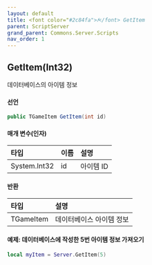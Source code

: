```yaml
---
layout: default
title: <font color="#2c84fa">𝑓</font> GetItem
parent: ScriptServer
grand_parent: Commons.Server.Scripts
nav_order: 1
---
```


<!-- 아래로 편집 -->

## GetItem(Int32)
데이터베이스의 아이템 정보

#### 선언
```cs
public TGameItem GetItem(int id)
```

#### 매개 변수(인자)

|타입|이름|설명|
|:-|:-|:-|
|System.Int32|id|아이템 ID|

#### 반환

|타입|설명|
|:-|:-|
|TGameItem|데이터베이스 아이템 정보|

#### 예제: 데이터베이스에 작성한 5번 아이템 정보 가져오기
```lua
local myItem = Server.GetItem(5)
```
